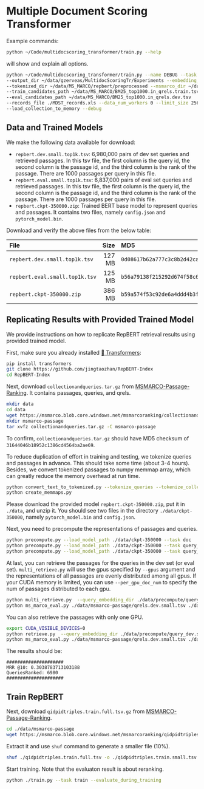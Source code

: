 # Multiple Document Scoring Transformer

Example commands:

```bash
python ~/Code/multidocscoring_transformer/train.py --help
```
will show and explain all options.

```bash
python ~/Code/multidocscoring_transformer/train.py --name DEBUG --task train  
--output_dir ~/data/gzerveas/MultidocScoringTr/Experiments --embedding_memmap_dir ~/data/MS_MARCO/repbert/representations/doc_embedding 
--tokenized_dir ~/data/MS_MARCO/repbert/preprocessed --msmarco_dir ~/data/MS_MARCO 
--train_candidates_path ~/data/MS_MARCO/BM25_top1000.in_qrels.train.tsv 
--eval_candidates_path ~/data/MS_MARCO/BM25_top1000.in_qrels.dev.tsv 
--records_file ./MDST_records.xls --data_num_workers 0 --limit_size 256 --logging_steps 5 --num_candidates 30 --num_inbatch_neg 30 
--load_collection_to_memory --debug
```

## Data and Trained Models

We make the following data available for download:

+ `repbert.dev.small.top1k.tsv`: 6,980,000 pairs of dev set queries and retrieved passages. In this tsv file, the first column is the query id, the second column is the passage id, and the third column is the rank of the passage. There are 1000 passages per query in this file.
+ `repbert.eval.small.top1k.tsv`: 6,837,000 pairs of eval set queries and retrieved passages. In this tsv file, the first column is the query id, the second column is the passage id, and the third column is the rank of the passage. There are 1000 passages per query in this file.
+ `repbert.ckpt-350000.zip`: Trained BERT base model to represent queries and passages. It contains two files, namely `config.json` and `pytorch_model.bin`.

Download and verify the above files from the below table:

File | Size | MD5 | Download
:----|-----:|:----|:-----
`repbert.dev.small.top1k.tsv` | 127 MB | `0d08617b62a777c3c8b2d42ca5e89a8e` | [[Google Drive](https://drive.google.com/file/d/1MrrwDmTZOiFx3qjfPxi4lDSdQk1tR5C6/view?usp=sharing)]
`repbert.eval.small.top1k.tsv` | 125 MB | `b56a79138f215292d674f58c694d5206` | [[Google Drive](https://drive.google.com/file/d/1twRGEJZFZc4zYa75q8UFEz9ZS2oh0oyE/view?usp=sharing)]
`repbert.ckpt-350000.zip` | 386 MB| `b59a574f53c92de6a4ddd4b3fbef784a` | [[Google Drive](https://drive.google.com/file/d/1xhwy_nvRWSNyJ2V7uP3FC5zVwj1Xmylv/view?usp=sharing)] 


## Replicating Results with Provided Trained Model

We provide instructions on how to replicate RepBERT retrieval results using provided trained model.

First, make sure you already installed [🤗 Transformers](https://github.com/huggingface/transformers):

```bash
pip install transformers
git clone https://github.com/jingtaozhan/RepBERT-Index
cd RepBERT-Index
```

Next, download `collectionandqueries.tar.gz` from [MSMARCO-Passage-Ranking](https://github.com/microsoft/MSMARCO-Passage-Ranking). It contains passages, queries, and qrels.

```bash
mkdir data
cd data
wget https://msmarco.blob.core.windows.net/msmarcoranking/collectionandqueries.tar.gz
mkdir msmarco-passage
tar xvfz collectionandqueries.tar.gz -C msmarco-passage
```

To confirm, `collectionandqueries.tar.gz` should have MD5 checksum of `31644046b18952c1386cd4564ba2ae69`.

To reduce duplication of effort in training and testing, we tokenize queries and passages in advance. This should take some time (about 3-4 hours). Besides, we convert tokenized passages to numpy memmap array, which can greatly reduce the memory overhead at run time.

```bash
python convert_text_to_tokenized.py --tokenize_queries --tokenize_collection
python create_memmaps.py
```

Please download the provided model `repbert.ckpt-350000.zip`, put it in `./data`, and unzip it. You should see two files in the directory `./data/ckpt-350000`, namely `pytorch_model.bin` and `config.json`.

Next, you need to precompute the representations of passages and queries. 

```bash
python precompute.py --load_model_path ./data/ckpt-350000 --task doc
python precompute.py --load_model_path ./data/ckpt-350000 --task query_dev.small
python precompute.py --load_model_path ./data/ckpt-350000 --task query_eval.small
```

At last, you can retrieve the passages for the queries in the dev set (or eval set). `multi_retrieve.py` will use the gpus specified by `--gpus` argument and the representations of all passages are evenly distributed among all gpus. If your CUDA memory is limited, you can use `--per_gpu_doc_num` to specify the num of passages distributed to each gpu. 

```bash
python multi_retrieve.py  --query_embedding_dir ./data/precompute/query_dev.small_embedding --output_path ./data/retrieve/repbert.dev.small.top1k.tsv --hit 1000 --gpus 0,1,2,3,4
python ms_marco_eval.py ./data/msmarco-passage/qrels.dev.small.tsv ./data/retrieve/repbert.dev.small.top1k.tsv
```

You can also retrieve the passages with only one GPU.

```bash
export CUDA_VISIBLE_DEVICES=0
python retrieve.py  --query_embedding_dir ./data/precompute/query_dev.small_embedding --output_path ./data/retrieve/repbert.dev.small.top1k.tsv --hit 1000 --per_gpu_doc_num 1800000
python ms_marco_eval.py ./data/msmarco-passage/qrels.dev.small.tsv ./data/retrieve/repbert.dev.small.top1k.tsv
```

The results should be:

```
#####################
MRR @10: 0.3038783713103188
QueriesRanked: 6980
#####################
```

## Train RepBERT

Next, download `qidpidtriples.train.full.tsv.gz` from [MSMARCO-Passage-Ranking](https://github.com/microsoft/MSMARCO-Passage-Ranking).

```bash
cd ./data/msmarco-passage
wget https://msmarco.blob.core.windows.net/msmarcoranking/qidpidtriples.train.full.tsv.gz
```

Extract it and use `shuf` command to generate a smaller file (10%).

```bash
shuf ./qidpidtriples.train.full.tsv -o ./qidpidtriples.train.small.tsv -n 26991900
```

Start training. Note that the evaluaton result is about reranking.

```bash
python ./train.py --task train --evaluate_during_training
```

